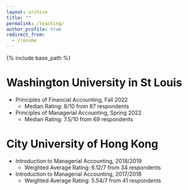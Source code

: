 ```yaml
---
layout: archive
title: ""
permalink: /teaching/
author_profile: true
redirect_from:
  - /resume
---
```


{% include base_path %}


Washington University in St Louis
======
 * Principles of Financial Accounting, Fall 2022
   * Median Rating: 8/10 from 87 respondents
 * Principles of Managerial Accounting, Spring 2022
   * Median Rating: 7.5/10 from 69 respondents
       
City University of Hong Kong
======
* Introduction to Managerial Accounting, 2018/2019
   * Weighted Average Rating: 6.12/7 from 34 respondents
 * Introduction to Managerial Accounting, 2017/2018
   * Weighted Average Rating: 5.54/7 from 41 respondents

